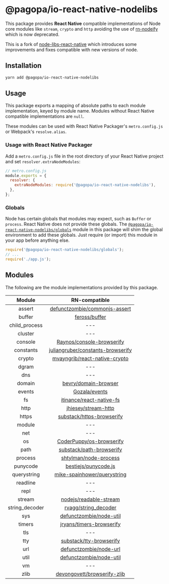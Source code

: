 # @pagopa/io-react-native-nodelibs

This package provides **React Native** compatible implementations of Node core modules like `stream`, `crypto` and `http` avoiding the use of [rn-nodeify](https://github.com/tradle/rn-nodeify/) which is now deprecated.

This is a fork of [node-libs-react-native](https://github.com/parshap/node-libs-react-native) which introduces some improvements and fixes compatible with new versions of node.

## Installation

```sh
yarn add @pagopa/io-react-native-nodelibs
```

## Usage

This package exports a mapping of absolute paths to each module implementation, keyed by module name. Modules without React Native compatible implementations are `null`.

These modules can be used with React Native Packager's `metro.config.js` or Webpack's `resolve.alias`.

### Usage with React Native Packager

Add a `metro.config.js` file in the root directory of your React Native project and set `resolver.extraNodeModules`:

```js
// metro.config.js
module.exports = {
  resolver: {
    extraNodeModules: require('@pagopa/io-react-native-nodelibs'),
  },
};
```

### Globals

Node has certain globals that modules may expect, such as `Buffer` or `process`. React Native does not provide these globals. The [`@pagopa/io-react-native-nodelibs/globals`][globals] module in this package will shim the global environment to add these globals. Just require (or import) this module in your app before anything else.

[globals]: ./globals.js

```js
require('@pagopa/io-react-native-nodelibs/globals');
// ...
require('./app.js');
```

## Modules

The following are the module implementations provided by this package.

| Module | RN-compatible |
|:--------:|:----------------------:|
| assert | [defunctzombie/commonjs-assert](https://github.com/defunctzombie/commonjs-assert) |
| buffer | [feross/buffer](https://github.com/feross/buffer) |
| child_process | --- |
| cluster | --- |
| console | [Raynos/console-browserify](https://github.com/Raynos/console-browserify) |
| constants | [juliangruber/constants-browserify](https://github.com/juliangruber/constants-browserify) |
| crypto | [mvayngrib/react-native-crypto](https://github.com/mvayngrib/react-native-crypto) |
| dgram | --- |
| dns | --- |
| domain | [bevry/domain-browser](https://github.com/bevry/domain-browser) |
| events | [Gozala/events](https://github.com/Gozala/events) |
| fs | [itinance/react-native-fs]([react-native-fs](https://github.com/itinance/react-native-fs)) |
| http | [jhiesey/stream-http](https://github.com/jhiesey/stream-http) |
| https | [substack/https-browserify](https://github.com/substack/https-browserify) |
| module | --- |
| net | --- |
| os | [CoderPuppy/os-browserify](https://github.com/CoderPuppy/os-browserify) |
| path | [substack/path-browserify](https://github.com/substack/path-browserify) |
| process | [shtylman/node-process](https://github.com/shtylman/node-process) |
| punycode | [bestiejs/punycode.js](https://github.com/bestiejs/punycode.js) |
| querystring | [mike-spainhower/querystring](https://github.com/mike-spainhower/querystring) |
| readline | --- |
| repl | --- |
| stream | [nodejs/readable-stream](https://github.com/nodejs/readable-stream) |
| string_decoder | [rvagg/string_decoder](https://github.com/rvagg/string_decoder) |
| sys | [defunctzombie/node-util](https://github.com/defunctzombie/node-util) |
| timers | [jryans/timers-browserify](https://github.com/jryans/timers-browserify) |
| tls | --- |
| tty | [substack/tty-browserify](https://github.com/substack/tty-browserify) |
| url | [defunctzombie/node-url](https://github.com/defunctzombie/node-url) |
| util | [defunctzombie/node-util](https://github.com/defunctzombie/node-util) |
| vm | --- |
| zlib | [devongovett/browserify-zlib](https://github.com/devongovett/browserify-zlib) |
